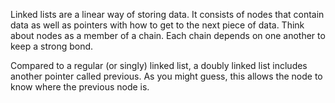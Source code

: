 Linked lists are a linear way of storing data. It consists of nodes that contain data as well as pointers with how to get to the next piece of data. Think about nodes as a member of a chain. Each chain depends on one another to keep a strong bond.

Compared to a regular (or singly) linked list, a doubly linked list includes another pointer called previous. As you might guess, this allows the node to know where the previous node is.


